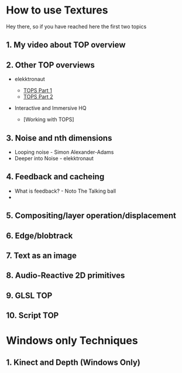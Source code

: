 # How to use Textures
Hey there, so if you have reached here the first two topics

## 1. My video about TOP overview

## 2. Other TOP overviews 
 - elekktronaut 
    - [TOPS Part 1](https://www.youtube.com/watch?v=gVAPBqdUcgs&list=PLFrhecWXVn5862cxJgysq9PYSjLdfNiHz&index=9)
    - [TOPS Part 2](https://www.youtube.com/watch?v=DzD2ilLO-9Q&list=PLFrhecWXVn5862cxJgysq9PYSjLdfNiHz&index=10) 

- Interactive and Immersive HQ
    - [Working with TOPS]

## 3.  Noise and nth dimensions

- Looping noise - Simon Alexander-Adams
- Deeper into Noise - elekktronaut  
## 4. Feedback and cacheing 
 - What is feedback? - Noto The Talking ball
 - 
## 5. Compositing/layer operation/displacement
## 6. Edge/blobtrack 
## 7. Text as an image
## 8. Audio-Reactive 2D primitives
## 9. GLSL TOP
## 10. Script TOP
# Windows only Techniques
## 1.  Kinect and Depth (Windows Only)



